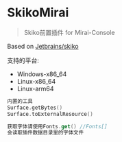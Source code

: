 # SkikoMirai
> Skiko前置插件 for Mirai-Console

Based on [Jetbrains/skiko](https://github.com/JetBrains/skiko)

支持的平台:
- Windows-x86_64
- Linux-x86_64
- Linux-arm64

```kotlin
内置的工具
Surface.getBytes()
Surface.toExternalResource()

获取字体请使用Fonts.get() //Fonts[]
会读取插件数据目录里的字体文件

```